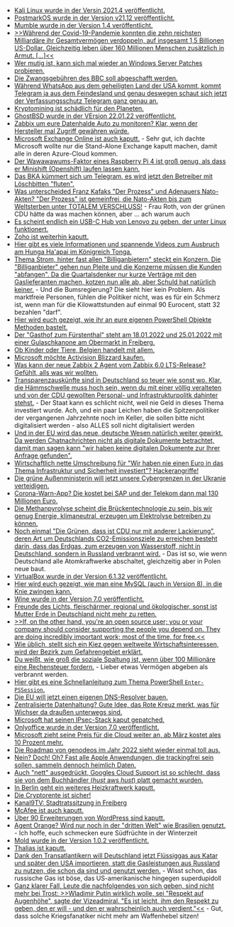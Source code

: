 * [Kali Linux wurde in der Versin 2021.4 veröffentlicht.](https://scheible.it/pentest-system-kali-linux-2021-4/)
* [PostmarkOS wurde in der Version v21.12 veröffentlicht.](https://postmarketos.org/blog/2022/01/17/v21.12.1-release/)
* [Mumble wurde in der Version 1.4 veröffentlicht.](https://www.phoronix.com/scan.php?page=news_item&px=Mumble-1.4)
* [>>Während der Covid-19-Pandemie konnten die zehn reichsten Milliardäre ihr Gesamtvermögen verdoppeln, auf insgesamt 1,5 Billionen US-Dollar. Gleichzeitig leben über 160 Millionen Menschen zusätzlich in Armut. [...]<<](https://www.sonnenseite.com/de/politik/die-reichsten-verdoppeln-ihr-vermoegen-waehrend-ueber-160-millionen-zusaetzlich-in-armut-leben/)
* [Wer mutig ist, kann sich mal wieder an Windows Server Patches probieren.](https://www.borncity.com/blog/2022/01/17/microsoft-januar-2022-patchday-revisionen-14-1-2022/)
* [Die Zwangsgebühren des BBC soll abgeschafft werden.](https://blog.fefe.de/?ts=9f1ab623)
* [Während WhatsApp aus dem geheiligten Land der USA kommt, kommt Telegram ja aus dem Feindesland und genau deswegen schaut sich jetzt der Verfassungsschutz Telegram ganz genau an.](https://blog.fefe.de/?ts=9f1a78e2)
* [Kryptomining ist schädlich für den Planeten.](https://blog.fefe.de/?ts=9f1a108f)
* [GhostBSD wurde in der VErsion 22.01.22 veröffentlicht.](https://www.phoronix.com/scan.php?page=news_item&px=GhostBSD-22.01.12)
* [Zabbix um eure Datenhalde Auto zu monitoren? Klar, wenn der Hersteller mal Zugriff gewähren würde.](https://blog.zabbix.com/zabbix-open-source-monitoring-software-for-automotive-monitoring/18776/)
* [Microsoft Exchange Online ist auch kaputt.](https://www.borncity.com/blog/2022/01/17/exchange-online-aktuell-gestrt-17-1-2022/) - Sehr gut, ich dachte Microsoft wollte nur die Stand-Alone Exchange kaputt machen, damit alle in deren Azure-Cloud kommen.
* [Der Wawawawums-Faktor eines Raspberry Pi 4 ist groß genug, als dass er Minishift (Openshift) laufen lassen kann.](https://www.opensourcerers.org/2022/01/17/openshift-on-raspberry-pi-4/)
* [Das BKA kümmert sich um Telegram, es wird jetzt den Betreiber mit Löschbitten "fluten".](https://blog.fefe.de/?ts=9f1b6e54)
* [Was unterscheided Franz Kafaks "Der Prozess" und Adenauers Nato-Akten? "Der Prozess" ist gemeinfrei, die Nato-Akten bis zum Weltsterben unter TOTALEM VERSCHLUSS!](https://blog.fefe.de/?ts=9f1bb8c3) - Frau Roth, von der grünen CDU hätte da was machen können, aber ... ach warum auch
* [Es scheint endlich ein USB-C Hub von Lenovo zu geben, der unter Linux funktionert.](https://www.phoronix.com/scan.php?page=article&item=lenovo-usbc-hub&num=1)
* [Zoho ist weiterhin kaputt.](https://www.bleepingcomputer.com/news/security/zoho-plugs-another-critical-security-hole-in-desktop-central/)
* [Hier gibt es viele Informationen und spannende Videos zum Ausbruch am Hunga Ha'apai im Königreich Tonga.](https://netzfrauen.org/2022/01/17/tonga/)
* [Thema Strom, hinter fast allen "Billiganbietern" steckt ein Konzern. Die "Billiganbieter" gehen nun Pleite und die Konzerne müssen die Kunden "abfangen". Da die Quartalsdenker nur kurze Verträge mit den Gaslieferanten machen, kotzen nun alle ab, aber Schuld hat natürlich keiner.](https://www.sonnenseite.com/de/energie/energiepreise-regierung-schaut-dem-aufruhr-im-strommarkt-zu/) - Und die Bumsregierung? Die sieht hier kein Problem. Als marktfreie Personen, fühlen die Politiker nicht, was es für ein Schmerz ist, wenn man für die Kilowattstunden auf einmal 90 Eurocent, statt 32 bezahlen "darf".
* [Hier wird euch gezeigt, wie ihr an eure eigenen PowerShell Objekte Methoden bastelt.](https://arcanecode.com/2022/01/17/fun-with-powershell-objects-adding-methods-to-pscustomobject/)
* [Der "Gasthof zum Fürstenthal" steht am 18.01.2022 und 25.01.2022 mit einer Gulaschkanone am Obermarkt in Freiberg.](https://www.gasthof-zum-fuerstenthal.de/)
* [Ob Kinder oder Tiere, Belgien handelt mit allem.](https://netzfrauen.org/2022/01/18/wildlife-3/)
* [Microsoft möchte Activision Blizzard kaufen.](https://www.phoronix.com/scan.php?page=news_item&px=Microsoft-Activison-Blizzard)
* [Was kann der neue Zabbix 2 Agent vom Zabbix 6.0 LTS-Release? Gefühlt, alls was wir wollten.](https://blog.zabbix.com/new-agent-2-features-in-zabbix-6-0-lts-by-aigars-kadikis-zabbix-summit-online-2021/18929/)
* [Transparenzauskünfte sind in Deutschland so teuer wie sonst wo. Klar, die Hämmschwelle muss hoch sein, wenn du mit einer völlig veralteten und von der CDU gewollten Personal- und Infrastrukturpolitk dahinter stehst.](https://netzpolitik.org/2022/internationaler-vergleich-deutschland-erschwert-staatliche-transparenz-mit-hohen-gebuehren/) - Der Staat kann es schlicht nicht, weil nie Geld in dieses Thema investiert wurde. Ach, und ein paar Leichen haben die Spitzenpolitiker der vergangenen Jahrzehnte noch im Keller, die sollen bitte nicht digitalisiert werden - also ALLES soll nicht digitalisiert werden
* [Und in der EU wird das neue, deutsche Wesen natürlich weiter gewirkt. Da werden Chatnachrichten nicht als digitale Dokumente betrachtet, damit man sagen kann "wir haben keine digitalen Dokumente zur Ihrer Anfrage gefunden".](https://netzpolitik.org/2022/eu-informationsfreiheit-bloed-der-lobbyist-der-jetzt-noch-e-mails-schreibt/)
* [Wirtschaftlich nette Umschreibung für "Wir haben nie einen Euro in das Thema Infrastruktur und Sicherheit investiert"? Hackerangriffe!](https://blog.fefe.de/?ts=9f1819a7)
* [Die grüne Außenministerin will jetzt unsere Cybergrenzen in der Ukranie verteidigen.](https://blog.fefe.de/?ts=9f181a17)
* [Corona-Warn-App? Die kostet bei SAP und der Telekom dann mal 130 Millionen Euro.](https://blog.fefe.de/?ts=9f194873)
* [Die Methanpyrolyse scheint die Brückentechnologie zu sein, bis wir genug Energie, klimaneutral, erzeugen um Elektrolyse betreiben zu können.](https://blog.fefe.de/?ts=9f1945f9)
* [Noch einmal "Die Grünen, dass ist CDU nur mit anderer Lackierung", deren Art um Deutschlands CO2-Emissionsziele zu erreichen besteht darin, dass das Erdgas, zum erzeugen von Wasserstoff, nicht in Deutschland, sondern in Russland verbrannt wird.](https://blog.fefe.de/?ts=9f183243) - Das ist so, wie wenn Deutschland alle Atomkraftwerke abschaltet, gleichzeitig aber in Polen neue baut.
* [VirtualBox wurde in der Version 6.1.32 veröffentlicht.](https://www.borncity.com/blog/2022/01/19/virtualbox-6-1-32-freigegeben/)
* [Hier wird euch gezeigt, wie man eine MySQL (auch in Version 8), in die Knie zwingen kann.](https://jfg-mysql.blogspot.com/2022/01/crashing-mysql-with-malicious-intent-and-determination.html.html)
* [Wine wurde in der Version 7.0 veröffentlicht.](https://lwn.net/Articles/881680/rss)
* [Freunde des Lichts, fleischärmer, regional und ökologischer, sonst ist Mutter Erde in Deutschland nicht mehr zu retten.](https://www.sonnenseite.com/de/politik/gruener-ackern/)
* [>>If, on the other hand, you're an open source user; you or your company should consider supporting the people you depend on. They are doing incredibly important work; most of the time, for free.<<](https://stitcher.io/blog/dealing-with-dependencies)
* [Wie üblich, stellt sich ein Kiez gegen weltweite Wirtschaftsinteressen, wird der Bezirk zum Gefahrengebiet erklärt.](https://netzpolitik.org/2022/berlin-kreuzberg-spd-will-polizeiwache-in-linkem-szenebezirk-errichten/)
* [Du weißt, wie groß die soziale Spaltung ist, wenn über 100 Millionäre eine Rechensteuer fordern.](https://www.sonnenseite.com/de/zukunft/ueber-100-millionaere-fordern-vermoegenssteuer-fuer-die-reichsten/) - Lieber etwas Vermögen abgeben als verbrannt werden.
* [Hier gibt es eine Schnellanleitung zum Thema PowerShell `Enter-PSSession`.](http://woshub.com/enter-pssession-remote-command-shell/)
* [Die EU will jetzt einen eigenen DNS-Resolver bauen.](https://blog.fefe.de/?ts=9f16e92e)
* [Zentralisierte Datenhaltung? Gute Idee, das Rote Kreuz merkt, was für Wichser da draußen unterwegs sind.](https://www.borncity.com/blog/2022/01/20/cyberangriff-auf-rotes-kreuz-daten-von-515-000-gefhrdeten-personen-gestohlen/)
* [Microsoft hat seinen IPsec-Stack kaput gepatched.](https://www.borncity.com/blog/2022/01/19/nachlese-fix-fr-windows-ipsec-vpn-verbindungproblem/)
* [Onlyoffice wurde in der Version 7.0 veröffentlicht.](https://lwn.net/Articles/881812/rss)
* [Microsoft zieht seine Preis für die Cloud weiter an, ab März kostet ales 10 Prozent mehr.](https://n-komm.de/microsoft-365-preisaenderungen-im-maerz/)
* [Die Roadmap von genodeos im Jahr 2022 sieht wieder einmal toll aus.](https://www.phoronix.com/scan.php?page=news_item&px=Genode-2022-Plans)
* [Nein? Doch! Oh? Fast alle Apple Anwendungen, die trackingfrei sein sollen, sammeln dennoch heimlich Daten.](https://netzpolitik.org/2022/apple-datenschutzlabels-grossteil-angeblich-trackingfreier-ios-apps-sammelt-heimlich-daten/)
* [Auch "nett" ausgedrückt, Googles Cloud Support ist so schlecht, dass sie von dem Buchhändler (*hust* aws *hust*) platt gemacht wurden.](https://blog.fefe.de/?ts=9f1430a1)
* [In Berlin geht ein weiteres Heizkraftwerk kaputt.](https://blog.fefe.de/?ts=9f14058c)
* [Die Cryptorente ist sicher!](https://blog.fefe.de/?ts=9f147bf4)
* [Kanal9TV: Stadtratssitzung in Freiberg](https://www.youtube.com/watch?v=BT47xt5Tkzk)
* [McAfee ist auch kaputt.](https://www.borncity.com/blog/2022/01/22/schwachstelle-in-mcafee-agent-ermglicht-codeausfhrung-als-windows-system/)
* [Über 90 Erweiterungen von WordPress sind kaputt.](https://www.bleepingcomputer.com/news/security/over-90-wordpress-themes-plugins-backdoored-in-supply-chain-attack/)
* [Agent Orange? Wird nur noch in der "dritten Welt" wie Brasilien genutzt.](https://netzfrauen.org/2022/01/21/amazon-6/) - Ich hoffe, euch schmecken eure Südfrüchte in der Winterzeit
* [Mold wurde in der Version 1.0.2 veröffentlicht.](https://www.phoronix.com/scan.php?page=news_item&px=Mold-1.0.2-Released)
* [Thalias ist kaputt.](https://www.borncity.com/blog/2022/01/23/buchhandelskette-thalia-erfolgreicher-hack-auf-kundenkonten/)
* [Dank den Transatlantikern will Deutschland jetzt Flüssiggas aus Katar und später den USA importieren, statt die Gasleistungen aus Russland zu nutzen, die schon da sind und genutzt werden.](https://blog.fefe.de/?ts=9f1394f6) - Wisst schon, das russische Gas ist böse, das US-amerikanische hingegen superdupidoll
* [Ganz klarer Fall, Leute die nachfolgendes von sich geben, sind nicht mehr bei Trost: >>Wladimir Putin wirklich wolle, sei "Respekt auf Augenhöhe", sagte der Vizeadmiral. "Es ist leicht, ihm den Respekt zu geben, den er will - und den er wahrscheinlich auch verdient."<<](https://blog.fefe.de/?ts=9f1251f4) - Gut, dass solche Kriegsfanatiker nicht mehr am Waffenhebel sitzen!
